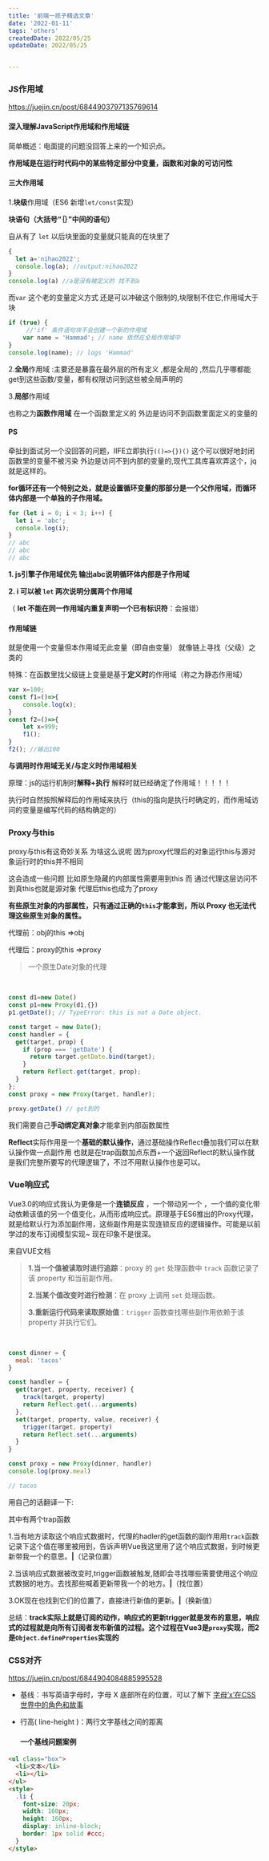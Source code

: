 ```yaml
---
title: '前端一揽子精选文章'
date: '2022-01-11'
tags: 'others' 
createdDate: 2022/05/25
updateDate: 2022/05/25


---
```



### JS作用域

https://juejin.cn/post/6844903797135769614

#### **深入理解JavaScript作用域和作用域链** 

简单概述：电面提的问题没回答上来的一个知识点。

**作用域是在运行时代码中的某些特定部分中变量，函数和对象的可访问性**

#### 三大作用域

1.**块级**作用域（ES6 新增`let/const`实现）

**块语句（大括号“｛｝”中间的语句）**

自从有了 `let` 以后块里面的变量就只能真的在块里了

```js
{
  let a='nihao2022';
  console.log(a); //output:nihao2022
}
console.log(a) //a是没有被定义的 找不到a
```

而`var` 这个老的变量定义方式 还是可以冲破这个限制的,块限制不住它,作用域大于块

```js
if (true) {
     //'if' 条件语句块不会创建一个新的作用域
    var name = 'Hammad'; // name 依然在全局作用域中
}
console.log(name); // logs 'Hammad'
```

2.**全局**作用域 :主要还是暴露在最外层的所有定义 ,都是全局的 ,然后几乎哪都能get到这些函数/变量，都有权限访问到这些被全局声明的

3.**局部**作用域

也称之为**函数作用域** 在一个函数里定义的 外边是访问不到函数里面定义的变量的



#### PS

牵扯到面试另一个没回答的问题，IIFE立即执行`(()=>{})()` 这个可以很好地封闭函数里的变量不被污染 外边是访问不到内部的变量的,现代工具库喜欢弄这个，jq就是这样的。

**for循环还有一个特别之处，就是设置循环变量的那部分是一个父作用域，而循环体内部是一个单独的子作用域。**

```js
for (let i = 0; i < 3; i++) {
  let i = 'abc';
  console.log(i);
}
// abc
// abc
// abc
```

**1.  js引擎子作用域优先 输出abc说明循环体内部是子作用域** 

**2.  i 可以被 `let` 两次说明分属两个作用域**

（ **let 不能在同一作用域内重复声明一个已有标识符**：会报错）

#### 作用域链

就是使用一个变量但本作用域无此变量（即自由变量） 就像链上寻找（父级）之类的 

特殊：在函数里找父级链上变量是基于**定义时**的作用域（称之为静态作用域）

```js
var x=100;
const f1=()=>{
	console.log(x);
}
const f2=()=>{
	let x=999;
	f1();
}
f2(); //输出100
```

**与调用时作用域无关/与定义时作用域相关**

原理：js的运行机制时**解释+执行** 解释时就已经确定了作用域！！！！！

执行时自然按照解释后的作用域来执行（this的指向是执行时确定的，而作用域访问的变量是编写代码的结构确定的）

### Proxy与this

proxy与this有这奇妙关系 为啥这么说呢 因为proxy代理后的对象运行this与源对象运行时的this并不相同

这会造成一些问题 比如原生隐藏的内部属性需要用到this 而 通过代理这层访问不到真this也就是源对象 代理后this也成为了proxy

**有些原生对象的内部属性，只有通过正确的`this`才能拿到，所以 Proxy 也无法代理这些原生对象的属性。**

代理前：obj的this  =>obj

代理后：proxy的this =>proxy   

> 一个原生Date对象的代理

<br/>

```js
const d1=new Date()
const p1=new Proxy(d1,{})
p1.getDate(); // TypeError: this is not a Date object.
```

```js
const target = new Date();
const handler = {
  get(target, prop) {
    if (prop === 'getDate') {
      return target.getDate.bind(target);
    }
    return Reflect.get(target, prop);
  }
};
const proxy = new Proxy(target, handler);

proxy.getDate() // get到的
```

我们需要自己**手动绑定真对象**才能拿到内部函数属性

**Reflect**实际作用是一个**基础的默认操作**，通过基础操作Reflect叠加我们可以在默认操作做一点副作用 也就是在trap函数加点东西+一个返回Reflect的默认操作就是我们完整所要写的代理逻辑了，不过不用默认操作也是可以。

### Vue响应式

Vue3.0的响应式我认为更像是一个**连锁反应** ，一个带动另一个 ，一个值的变化带动依赖该值的另一个值变化，从而形成响应式。原理基于ES6推出的Proxy代理，就是给默认行为添加副作用，这些副作用是实现连锁反应的逻辑操作。可能是以前学过的发布订阅模型实现~ 现在印象不是很深。



来自VUE文档

>**1.当一个值被读取时进行追踪**：proxy 的 `get` 处理函数中 `track` 函数记录了该 property 和当前副作用。
>
>**2.当某个值改变时进行检测**：在 proxy 上调用 `set` 处理函数。
>
>**3.重新运行代码来读取原始值**：`trigger` 函数查找哪些副作用依赖于该 property 并执行它们。

<br/>

```js
const dinner = {
  meal: 'tacos'
}

const handler = {
  get(target, property, receiver) {
    track(target, property)
    return Reflect.get(...arguments)
  },
  set(target, property, value, receiver) {
    trigger(target, property)
    return Reflect.set(...arguments)
  }
}

const proxy = new Proxy(dinner, handler)
console.log(proxy.meal)

// tacos
```

用自己的话翻译一下:

其中有两个trap函数  

1.当有地方读取这个响应式数据时，代理的hadler的get函数的副作用用`track`函数记录下这个值在哪里被用到，告诉声明Vue我这里用了这个响应式数据，到时候更新带我一个的意思。**|**（记录位置）

2.当该响应式数据被改变时,trigger函数被触发,随即会寻找哪些需要使用这个响应式数据的地方。去找那些喊着更新带我一个的地方。**|**（找位置）

3.OK现在也找到它们的位置了，直接进行新值的更新。**|**（换新值）

总结：**track实际上就是订阅的动作，响应式的更新trigger就是发布的意思，响应式的过程就是向所有订阅者发布新值的过程。这个过程在Vue3是`proxy`实现，而2是`Object.defineProperties`实现的**

### CSS对齐

https://juejin.cn/post/6844904084885995528

- 基线：书写英语字母时，字母 X 底部所在的位置，可以了解下 [字母’x’在CSS世界中的角色和故事](https://link.juejin.cn/?target=https%3A%2F%2Fwww.zhangxinxu.com%2Fwordpress%2F2015%2F06%2Fabout-letter-x-of-css%2F)

- 行高( line-height )：两行文字基线之间的距离

  #### 一个基线问题案例

```html
<ul class="box">
  <li>文本</li>  
  <li></li>
</ul>
<style>
  .li {
    font-size: 20px;
    width: 160px;
    height: 160px;
    display: inline-block;
    border: 1px solid #ccc;
  }
</style>
```